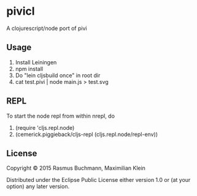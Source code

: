 # pivicl

A clojurescript/node port of pivi

## Usage

1. Install Leiningen
2. npm install
3. Do "lein cljsbuild once" in root dir
4. cat test.pivi | node main.js > test.svg

## REPL

To start the node repl from within nrepl, do

1. (require 'cljs.repl.node)
2. (cemerick.piggieback/cljs-repl (cljs.repl.node/repl-env))

## License

Copyright © 2015 Rasmus Buchmann, Maximilian Klein

Distributed under the Eclipse Public License either version 1.0 or (at
your option) any later version.
